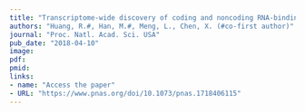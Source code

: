 ```yaml
---
title: "Transcriptome-wide discovery of coding and noncoding RNA-binding proteins"
authors: "Huang, R.#, Han, M.#, Meng, L., Chen, X. (#co-first author)"
journal: "Proc. Natl. Acad. Sci. USA"
pub_date: "2018-04-10"
image:
pdf:
pmid:
links:
- name: "Access the paper"
- URL: "https://www.pnas.org/doi/10.1073/pnas.1718406115"
---
```

